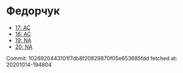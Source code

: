 # Федорчук
- [17: AC](17.md)
- [18: AC](18.md)
- [19: NA](19.md)
- [20: NA](20.md)

Commit: 1026920443101f7db8f20829870f05e653685fdd
 fetched at: 20201014-194804
